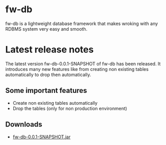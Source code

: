 # fw-db
fw-db is a lightweight database framework that makes wroking with any RDBMS system very easy and smooth.

# Latest release notes
The latest version fw-db-0.0.1-SNAPSHOT of fw-db has been released. It introduces many new features like from creating non existing tables automatically to drop then automatically.

## Some important features
- Create non existing tables automatically
- Drop the tables (only for non production environment)

## Downloads
- [fw-db-0.0.1-SNAPSHOT.jar](https://github.com/AtulDwivedi/fw-db/releases/download/fw-db-0.0.1-SNAPSHOT/fw-db-0.0.1-SNAPSHOT.jar)
